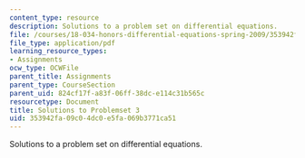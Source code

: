 ```yaml
---
content_type: resource
description: Solutions to a problem set on differential equations.
file: /courses/18-034-honors-differential-equations-spring-2009/353942fa09c04dc0e5fa069b3771ca51_MIT18_034s09_sol_pset03.pdf
file_type: application/pdf
learning_resource_types:
- Assignments
ocw_type: OCWFile
parent_title: Assignments
parent_type: CourseSection
parent_uid: 824cf17f-a83f-06ff-38dc-e114c31b565c
resourcetype: Document
title: Solutions to Problemset 3
uid: 353942fa-09c0-4dc0-e5fa-069b3771ca51
---
```

Solutions to a problem set on differential equations.

